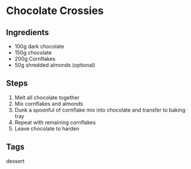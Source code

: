 # Chocolate Crossies

## Ingredients

* 100g dark chocolate
* 150g chocolate
* 200g Cornflakes
* 50g shredded almonds (optional)

## Steps

1. Melt all chocolate together
2. Mix cornflakes and almonds
3. Dunk a spoonful of cornflake mix into chocolate and transfer to baking tray
4. Repeat with remaining cornflakes
5. Leave chocolate to harden

## Tags
dessert
